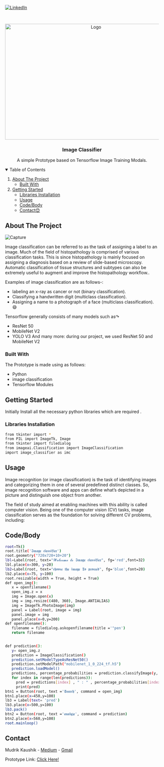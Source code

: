 <!--
*** Thanks for checking out the Best-README-Template. If you have a suggestion
*** that would make this better, please fork the repo and create a pull request
*** or simply open an issue with the tag "enhancement".
*** Thanks again! Now go create something AMAZING! :D
-->



<!-- PROJECT SHIELDS -->
<!--
*** I'm using markdown "reference style" links for readability.
*** Reference links are enclosed in brackets [ ] instead of parentheses ( ).
*** See the bottom of this document for the declaration of the reference variables
*** for contributors-url, forks-url, etc. This is an optional, concise syntax you may use.
*** https://www.markdownguide.org/basic-syntax/#reference-style-links
-->
[![LinkedIn][linkedin-shield]][linkedin-url]



<!-- PROJECT LOGO -->
<br />
<p align="center">
  <a href="https://github.com/MudrikKauhshik/Image-Classifier">
    <img src="https://user-images.githubusercontent.com/52999830/120116249-ea9eb900-c1a4-11eb-8265-16b1e1649867.png"
 alt="Logo" width="580" height="380">
  </a>

  <h3 align="center">Image Classifier</h3>

  <p align="center">
    A simple Prototype based on Tensorflow Image Training Modals.
    <br />
  </p>
</p>



<!-- TABLE OF CONTENTS -->
<details open="open">
  <summary>Table of Contents</summary>
  <ol>
    <li>
      <a href="#about-the-project">About The Project</a>
      <ul>
        <li><a href="#built-with">Built With</a></li>
      </ul>
    </li>
    <li>
      <a href="#getting-started">Getting Started</a>
      <ul>
        <li><a href="#libraries-installation">Libraries Installation</a></li>
        <li><a href="#usage">Usage</a></li>
        <li><a href="#codebody">Code/Body</a></li>
        <li><a href="#contact">Contact😊</a></li>
      </ul>
    </li>
  </ol>
</details>



<!-- ABOUT THE PROJECT -->
## About The Project

![Capture](https://user-images.githubusercontent.com/52999830/120116853-d5775980-c1a7-11eb-8bb1-52f8baf1491d.PNG)

Image classification can be referred to as the task of assigning a label to an image. Much of the field of histopathology is comprised of various classification tasks. This is since histopathology is mainly focused on assigning a diagnosis based on a review of slide-based microscopy. Automatic classification of tissue structures and subtypes can also be extremely useful to augment and improve the histopathology workflow..

Examples of image classification are as follows-:
* labeling an x-ray as cancer or not (binary classification).
* Classifying a handwritten digit (multiclass classification).
* Assigning a name to a photograph of a face (multiclass classification). :smile:

Tensorflow generally consists of many models such as↷
* ResNet 50
*  MobileNet V2
* YOLO V3
And many more:
during our project, we used ResNet 50 and MobileNet V2

### Built With

The Prototype is made using as follows:
* Python
* image classification
* Tensorflow Modules
<!-- GETTING STARTED -->
## Getting Started

Initially Install all the necessary python libraries which are required .

### Libraries Installation
   ```sh
   from tkinter import *
   from PIL import ImageTk, Image  
   from tkinter import filedialog
   from imageai.Classification import ImageClassification 
   import image_classifier as imc
   ```
<!-- USAGE EXAMPLES -->
## Usage

Image recognition (or image classification) is the task of identifying images and categorizing them in one of several predefined distinct classes. So, image recognition software and apps can define what’s depicted in a picture and distinguish one object from another.

The field of study aimed at enabling machines with this ability is called computer vision. Being one of the computer vision (CV) tasks, image classification serves as the foundation for solving different CV problems, including:

## Code/Body

 ```sh
root=Tk()
root.title('𝕴𝖒𝖆𝖌𝖊 𝖈𝖑𝖆𝖘𝖘𝖎𝖋𝖎𝖊𝖗')
root.geometry("720x720+10+20")
lbl=Label(root, text="𝓦𝓮𝓵𝓬𝓸𝓶𝓮 𝓽𝓸 𝕴𝖒𝖆𝖌𝖊 𝖈𝖑𝖆𝖘𝖘𝖎𝖋𝖎𝖊𝖗", fg='red',font=32)
lbl.place(x=300, y=20)
lb2=Label(root, text="𝖈𝖍𝖔𝖔𝖘𝖊 𝖙𝖍𝖊 𝖎𝖒𝖆𝖌𝖊 𝕿𝖔 𝖕𝖗𝖔𝖈𝖊𝖊𝖉", fg='blue',font=20)
lb2.place(x=75, y=100)
root.resizable(width = True, height = True)
def open_img():
    x = openfilename()
    open_img.z = x
    img = Image.open(x)  
    img = img.resize((480, 360), Image.ANTIALIAS) 
    img = ImageTk.PhotoImage(img) 
    panel = Label(root, image = img) 
    panel.image = img
    panel.place(x=0,y=200)
def openfilename(): 
    filename = filedialog.askopenfilename(title ='"pen')
    return filename
     
 
def prediction():
    y= open_img.z
    prediction = ImageClassification()
    prediction.setModelTypeAsResNet50()
    prediction.setModelPath("mobilenet_1_0_224_tf.h5")
    prediction.loadModel()
    predictions, percentage_probabilities = prediction.classifyImage(y, result_count=10)
    for index in range(len(predictions)):
      pred = predictions[index] , " : " , percentage_probabilities[index]
      print(pred)
btn1 = Button(root, text ='𝕾𝖊𝖆𝖗𝖈𝖍', command = open_img)
btn1.place(x=450,y=100) 
lb3 = Label(text= 'pred')
lb3.place(x=500,y=100)
lb3.pack()
btn2 = Button(root, text ='𝖆𝖓𝖆𝖑𝖞𝖟𝖊', command = prediction)
btn2.place(x=560,y=100)
root.mainloop()
   ```

<!-- CONTACT -->
## Contact

Mudrik Kaushik - [Medium](https://pavanireddy.medium.com/) - [Gmail](https://pavanihannah03@gmail.com/)

Prototype Link: [Click Here!](https://github.com/pa1ni/Image-Classifier)

<!-- MARKDOWN LINKS & IMAGES -->
<!-- https://www.markdownguide.org/basic-syntax/#reference-style-links -->
[linkedin-shield]: https://img.shields.io/badge/-LinkedIn-black.svg?style=for-the-badge&logo=linkedin&colorB=555
[linkedin-url]: https://www.linkedin.com/in/pavani-reddy/
